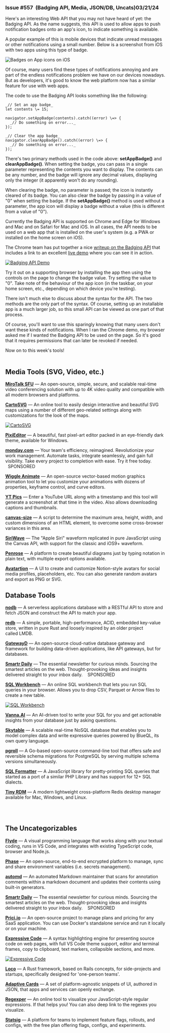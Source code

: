                

### Issue #557  (Badging API, Media, JSON/DB, Uncats)03/21/24

  

Here's an interesting Web API that you may not have heard of yet: the Badging API. As the name suggests, this API is used to allow apps to push notification badges onto an app's icon, to indicate something is available.  
  
A popular example of this is mobile devices that indicate unread messages or other notifications using a small number. Below is a screenshot from iOS with two apps using this type of badge.

![Badges on App icons on iOS](https://mcusercontent.com/ea228d7061e8bbfa8639666ad/images/a2b42a36-3383-4b11-f936-b94ee9129e31.png)

Of course, many users find these types of notifications annoying and are part of the endless notifications problem we have on our devices nowadays. But as developers, it's good to know the web platform now has a similar feature for use with web apps.  
  
The code to use the Badging API looks something like the following:

```
_// Set an app badge_  
let contents \= 15;  
  
navigator.setAppBadge(​contents​).catch((error) \=> {  
  _// Do something on error..._  
});  
  
_// Clear the app badge_  
navigator.clearAppBadge().catch((​error​) \=> {  
  _// Do something on error..._  
});
```

There's two primary methods used in the code above: **setAppBadge()** and **clearAppBadge()**. When setting the badge, you can pass in a single parameter representing the contents you want to display. The contents can be any number, and the badge will ignore any decimal values, displaying only the integer (it apparently won't do any rounding).  
  
When clearing the badge, no parameter is passed; the icon is instantly cleared of its badge. You can also clear the badge by passing in a value of "0" when setting the badge. If the **setAppBadge()** method is used without a parameter, the app icon will display a badge without a value (this is different from a value of "0").  
  
Currently the Badging API is supported on Chrome and Edge for Windows and Mac and on Safari for Mac and iOS. In all cases, the API needs to be used on a web app that is installed on the user's system (e.g. a PWA or installed on the home screen on iOS).  
  
The Chrome team has put together a nice [writeup on the Badging API](https://developer.chrome.com/docs/capabilities/web-apis/badging-api) that includes a link to an excellent [live demo](https://badging-api.glitch.me/) where you can see it in action.

[![Badging API Demo](https://mcusercontent.com/ea228d7061e8bbfa8639666ad/images/f7fa8cce-cb1a-f63b-e825-9d8195ff694b.png)](https://badging-api.glitch.me/)

Try it out on a supporting browser by installing the app then using the controls on the page to change the badge value. Try setting the value to "0". Take note of the behaviour of the app icon (in the taskbar, on your home screen, etc., depending on which device you're testing).  
  
There isn't much else to discuss about the syntax for the API. The two methods are the only part of the syntax. Of course, setting up an installable app is a much larger job, so this small API can be viewed as one part of that process.  
  
Of course, you'll want to use this sparingly knowing that many users don't want these kinds of notifications. When I ran the Chrome demo, my browser asked me if I wanted the Badging API to be used on the page. So it's good that it requires permissions that can later be revoked if needed.  
  
Now on to this week's tools!  
 

Media Tools (SVG, Video, etc.)
------------------------------

[**MiroTalk SFU**](https://github.com/miroslavpejic85/mirotalksfu) — An open-source, simple, secure, and scalable real-time video conferencing solution with up to 4K video quality and compatible with all modern browsers and platforms.  
  
[**CartoSVG**](https://cartosvg.com/) — An online tool to easily design interactive and beautiful SVG maps using a number of different geo-related settings along with customizations for the look of the maps.

[![CartoSVG](https://mcusercontent.com/ea228d7061e8bbfa8639666ad/images/a42abc2b-ab04-79e5-5da4-6cfaf7446efc.png)](https://cartosvg.com/)

  
[**PixiEditor**](https://pixieditor.net/) — A beautiful, fast pixel-art editor packed in an eye-friendly dark theme, available for Windows.  
  
[**monday.com**](https://www.clkmg.com/wellput-io/76900ltj4idri/76900-1024/Lazarpress///) — Your team's efficiency, reimagined. Revolutionize your work management. Automate tasks, integrate seamlessly, and gain full visibility. Take every project to completion with ease. Try it free today.     SPONSORED   
  
[**Wiggle Animate**](https://wiggle.tools/) — An open-source vector-based motion graphics animation tool to let you customize your animations with dozens of properties, keyframe control, and curve editors.  
  
[**YT Pics**](https://www.ytpics.com/) — Enter a YouTube URL along with a timestamp and this tool will generate a screenshot at that time in the video. Also allows downloading captions and thumbnails.  
  
[**canvas-size**](https://github.com/jhildenbiddle/canvas-size) — A script to determine the maximum area, height, width, and custom dimensions of an HTML <canvas> element, to overcome some cross-browser variances in this area.  
  
[**SiriWave**](https://github.com/kopiro/siriwave) — The "Apple Siri" waveform replicated in pure JavaScript using the Canvas API, with support for the classic and iOS9+ waveform.  
  
[**Penrose**](https://penrose.cs.cmu.edu/) — A platform to create beautiful diagrams just by typing notation in plain text, with multiple export options available.  
  
[**Avatartion**](https://www.avatartion.com/) — A UI to create and customize Notion-style avatars for social media profiles, placeholders, etc. You can also generate random avatars and export as PNG or SVG.

Database Tools
--------------

[**nodb**](https://nodb.sh/) — A serverless applications database with a RESTful API to store and fetch JSON and construct the API to match your app.  
  
[**redb**](https://www.redb.org/) — A simple, portable, high-performance, ACID, embedded key-value store, written in pure Rust and loosely inspired by an older project called LMDB.  
  
[**GatewayD**](https://gatewayd.io/) — An open-source cloud-native database gateway and framework for building data-driven applications, like API gateways, but for databases.  
  
[**Smartr Daily**](https://smartrdailynewsletter.beehiiv.com/) — The essential newsletter for curious minds. Sourcing the smartest articles on the web. Thought-provoking ideas and insights delivered straight to your inbox daily.    SPONSORED   
  
[**SQL Workbench**](https://sql-workbench.com/) — An online SQL workbench that lets you run SQL queries in your browser. Allows you to drop CSV, Parquet or Arrow files to create a new table.

[![SQL Workbench](https://mcusercontent.com/ea228d7061e8bbfa8639666ad/images/40387636-b68a-172e-4ad3-84f85abcf8fe.png)](https://sql-workbench.com/)

  
[**Vanna.AI**](https://vanna.ai/) — An AI-driven tool to write your SQL for you and get actionable insights from your database just by asking questions.  
  
[**Skytable**](https://skytable.io/) — A scalable real-time NoSQL database that enables you to model complex data and write expressive queries powered by BlueQL, its own query language.  
  
[**pgroll**](https://github.com/xataio/pgroll) — A Go-based open-source command-line tool that offers safe and reversible schema migrations for PostgreSQL by serving multiple schema versions simultaneously.  
  
[**SQL Formatter**](https://github.com/sql-formatter-org/sql-formatter) — A JavaScript library for pretty-printing SQL queries that started as a port of a similar PHP Library and has support for 12+ SQL dialects.  
  
[**Tiny RDM**](https://github.com/tiny-craft/tiny-rdm) — A modern lightweight cross-platform Redis desktop manager available for Mac, Windows, and Linux.  
 

  
 

The Uncategor­izables
---------------------

[**Flyde**](https://www.flyde.dev/) — A visual programming language that works along with your textual coding, runs in VS Code, and integrates with existing TypeScript code, browser and Node.js.  
  
[**Phase**](https://phase.dev/) — An open-source, end-to-end encrypted platform to manage, sync and share environment variables (i.e. secrets management).  
  
[**automd**](https://github.com/unjs/automd) — An automated Markdown maintainer that scans for annotation comments within a markdown document and updates their contents using built-in generators.  
  
[**Smartr Daily**](https://smartrdailynewsletter.beehiiv.com/) — The essential newsletter for curious minds. Sourcing the smartest articles on the web. Thought-provoking ideas and insights delivered straight to your inbox daily.    SPONSORED   
  
[**Prici.io**](https://prici.io/) — An open-source project to manage plans and pricing for any SaaS application. You can use Docker's standalone service and run it locally or on your machine.  
  
[**Expressive Code**](https://expressive-code.com/) — A syntax highlighting engine for presenting source code on web pages, with full VS Code theme support, editor and terminal frames, copy to clipboard, text markers, collapsible sections, and more.

[![Expressive Code](https://mcusercontent.com/ea228d7061e8bbfa8639666ad/images/dc2f6373-9ac1-4652-6d18-b67bb28959d4.png)](https://expressive-code.com/)

  
[**Loco**](https://loco.rs/) — A Rust framework, based on Rails concepts, for side-projects and startups, specifically designed for 'one-person teams'.  
  
[**Adaptive Cards**](https://adaptivecards.io/) — A set of platform-agnostic snippets of UI, authored in JSON, that apps and services can openly exchange.  
  
[**Regexper**](https://regexper.com/) — An online tool to visualize your JavaScript-style regular expressions. If that helps you! You can also deep link to the regexes you visualize.  
  
[**Statsig**](https://statsig.com/) — A platform for teams to implement feature flags, rollouts, and configs, with the free plan offering flags, configs, and experiments.